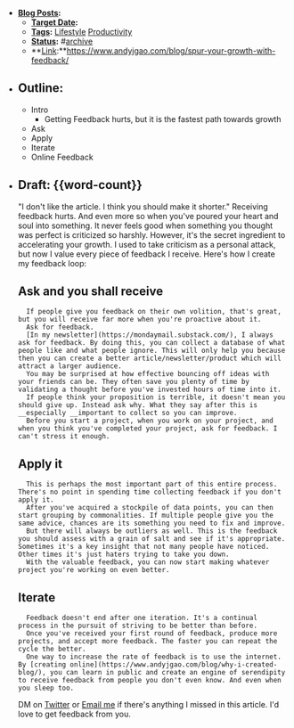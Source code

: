 - **[Blog Posts](<Blog Posts.md>):**
    - **[Target Date](<Target Date.md>):**
    - **[Tags](<Tags.md>):** [Lifestyle](<Lifestyle.md>) [Productivity](<Productivity.md>)
    - **[Status](<Status.md>):** #[archive](<archive.md>)
    - **[Link](<Link.md>):**https://www.andyjgao.com/blog/spur-your-growth-with-feedback/
- ## Outline:
    - Intro
        - Getting Feedback hurts, but it is the fastest path towards growth
    - Ask
    - Apply
    - Iterate
    - Online Feedback
- ## Draft: {{word-count}}
    "I don't like the article. I think you should make it shorter."
    Receiving feedback hurts. And even more so when you've poured your heart and soul into something. It never feels good when something you thought was perfect is criticized so harshly.
    However, it's the secret ingredient to accelerating your growth. 
    I used to take criticism as a personal attack, but now I value every piece of feedback I receive. 
    Here's how I create my feedback loop:
    ## Ask and you shall receive
        If people give you feedback on their own volition, that's great, but you will receive far more when you're proactive about it.  
        Ask for feedback.
        [In my newsletter](https://mondaymail.substack.com/), I always ask for feedback. By doing this, you can collect a database of what people like and what people ignore. This will only help you because then you can create a better article/newsletter/product which will attract a larger audience.   
        You may be surprised at how effective bouncing off ideas with your friends can be. They often save you plenty of time by validating a thought before you've invested hours of time into it. 
        If people think your proposition is terrible, it doesn't mean you should give up. Instead ask why. What they say after this is __especially __important to collect so you can improve. 
        Before you start a project, when you work on your project, and when you think you've completed your project, ask for feedback. I can't stress it enough.
    ## Apply it
        This is perhaps the most important part of this entire process. There's no point in spending time collecting feedback if you don't apply it.
        After you've acquired a stockpile of data points, you can then start grouping by commonalities. If multiple people give you the same advice, chances are its something you need to fix and improve. 
        But there will always be outliers as well. This is the feedback you should assess with a grain of salt and see if it's appropriate. Sometimes it's a key insight that not many people have noticed. Other times it's just haters trying to take you down. 
        With the valuable feedback, you can now start making whatever project you're working on even better.
    ## Iterate
        Feedback doesn't end after one iteration. It's a continual process in the pursuit of striving to be better than before. 
        Once you've received your first round of feedback, produce more projects, and accept more feedback. The faster you can repeat the cycle the better. 
        One way to increase the rate of feedback is to use the internet. By [creating online](https://www.andyjgao.com/blog/why-i-created-blog/), you can learn in public and create an engine of serendipity to receive feedback from people you don't even know. And even when you sleep too.
    DM on [Twitter](https://twitter.com/AndyJGao) or [Email me](mailto:hello@andyjgao.com) if there's anything I missed in this article. I'd love to get feedback from you.  
